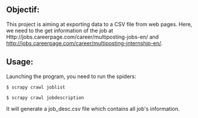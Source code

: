 ## Objectif:

This project is aiming at exporting data to a CSV file from web pages.
Here, we need to the get information of the job at Http://jobs.careerpage.com/career/multiposting-jobs-en/ and http://jobs.careerpage.com/career/multiposting-internship-en/.

## Usage:

Launching the program, you need to run the spiders:

    $ scrapy crawl joblist
    
    $ scrapy crawl jobdescription
    
It will generate a job_desc.csv file which contains all job's information.    
    
